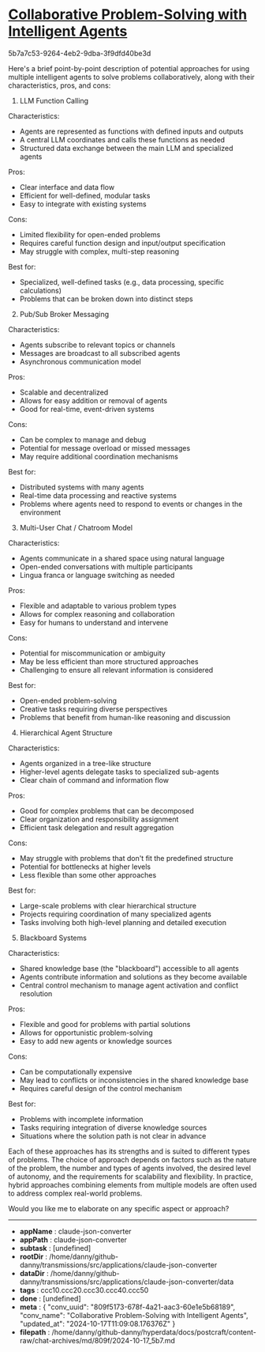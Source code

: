 # [Collaborative Problem-Solving with Intelligent Agents](https://claude.ai/chat/809f5173-678f-4a21-aac3-60e1e5b68189)

5b7a7c53-9264-4eb2-9dba-3f9dfd40be3d

 Here's a brief point-by-point description of potential approaches for using multiple intelligent agents to solve problems collaboratively, along with their characteristics, pros, and cons:

1. LLM Function Calling

Characteristics:
- Agents are represented as functions with defined inputs and outputs
- A central LLM coordinates and calls these functions as needed
- Structured data exchange between the main LLM and specialized agents

Pros:
- Clear interface and data flow
- Efficient for well-defined, modular tasks
- Easy to integrate with existing systems

Cons:
- Limited flexibility for open-ended problems
- Requires careful function design and input/output specification
- May struggle with complex, multi-step reasoning

Best for:
- Specialized, well-defined tasks (e.g., data processing, specific calculations)
- Problems that can be broken down into distinct steps

2. Pub/Sub Broker Messaging

Characteristics:
- Agents subscribe to relevant topics or channels
- Messages are broadcast to all subscribed agents
- Asynchronous communication model

Pros:
- Scalable and decentralized
- Allows for easy addition or removal of agents
- Good for real-time, event-driven systems

Cons:
- Can be complex to manage and debug
- Potential for message overload or missed messages
- May require additional coordination mechanisms

Best for:
- Distributed systems with many agents
- Real-time data processing and reactive systems
- Problems where agents need to respond to events or changes in the environment

3. Multi-User Chat / Chatroom Model

Characteristics:
- Agents communicate in a shared space using natural language
- Open-ended conversations with multiple participants
- Lingua franca or language switching as needed

Pros:
- Flexible and adaptable to various problem types
- Allows for complex reasoning and collaboration
- Easy for humans to understand and intervene

Cons:
- Potential for miscommunication or ambiguity
- May be less efficient than more structured approaches
- Challenging to ensure all relevant information is considered

Best for:
- Open-ended problem-solving
- Creative tasks requiring diverse perspectives
- Problems that benefit from human-like reasoning and discussion

4. Hierarchical Agent Structure

Characteristics:
- Agents organized in a tree-like structure
- Higher-level agents delegate tasks to specialized sub-agents
- Clear chain of command and information flow

Pros:
- Good for complex problems that can be decomposed
- Clear organization and responsibility assignment
- Efficient task delegation and result aggregation

Cons:
- May struggle with problems that don't fit the predefined structure
- Potential for bottlenecks at higher levels
- Less flexible than some other approaches

Best for:
- Large-scale problems with clear hierarchical structure
- Projects requiring coordination of many specialized agents
- Tasks involving both high-level planning and detailed execution

5. Blackboard Systems

Characteristics:
- Shared knowledge base (the "blackboard") accessible to all agents
- Agents contribute information and solutions as they become available
- Central control mechanism to manage agent activation and conflict resolution

Pros:
- Flexible and good for problems with partial solutions
- Allows for opportunistic problem-solving
- Easy to add new agents or knowledge sources

Cons:
- Can be computationally expensive
- May lead to conflicts or inconsistencies in the shared knowledge base
- Requires careful design of the control mechanism

Best for:
- Problems with incomplete information
- Tasks requiring integration of diverse knowledge sources
- Situations where the solution path is not clear in advance

Each of these approaches has its strengths and is suited to different types of problems. The choice of approach depends on factors such as the nature of the problem, the number and types of agents involved, the desired level of autonomy, and the requirements for scalability and flexibility. In practice, hybrid approaches combining elements from multiple models are often used to address complex real-world problems.

Would you like me to elaborate on any specific aspect or approach?

---

* **appName** : claude-json-converter
* **appPath** : claude-json-converter
* **subtask** : [undefined]
* **rootDir** : /home/danny/github-danny/transmissions/src/applications/claude-json-converter
* **dataDir** : /home/danny/github-danny/transmissions/src/applications/claude-json-converter/data
* **tags** : ccc10.ccc20.ccc30.ccc40.ccc50
* **done** : [undefined]
* **meta** : {
  "conv_uuid": "809f5173-678f-4a21-aac3-60e1e5b68189",
  "conv_name": "Collaborative Problem-Solving with Intelligent Agents",
  "updated_at": "2024-10-17T11:09:08.176376Z"
}
* **filepath** : /home/danny/github-danny/hyperdata/docs/postcraft/content-raw/chat-archives/md/809f/2024-10-17_5b7.md